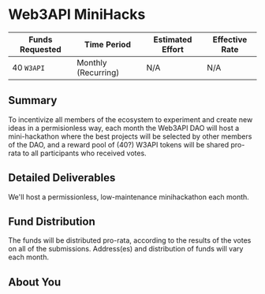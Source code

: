 # Web3API MiniHacks

| Funds Requested | Time Period | Estimated Effort | Effective Rate |
|-|-|-|-|
| 40 `W3API` | Monthly (Recurring) | N/A | N/A |

## Summary

To incentivize all members of the ecosystem to experiment and create new ideas in a permisionless way, each month the Web3API DAO will host a mini-hackathon where the best projects will be selected by other members of the DAO, and a reward pool of (40?) W3API tokens will be shared pro-rata to all participants who received votes.

## Detailed Deliverables

We'll host a permissionless, low-maintenance minihackathon each month.


## Fund Distribution

The funds will be distributed pro-rata, according to the results of the votes on all of the submissions.
Address(es) and distribution of funds will vary each month.

## About You

